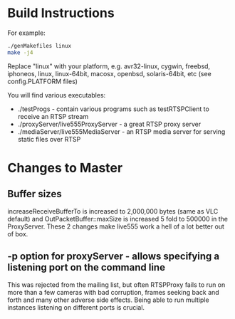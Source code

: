 # Build Instructions

For example:

```bash
./genMakefiles linux
make -j4
```

Replace "linux" with your platform, e.g. avr32-linux, cygwin, freebsd, iphoneos, linux, linux-64bit, macosx, openbsd, solaris-64bit, etc (see config.PLATFORM files)

You will find various executables:

 * ./testProgs - contain various programs such as testRTSPClient to receive an RTSP stream
 * ./proxyServer/live555ProxyServer - a great RTSP proxy server
 * ./mediaServer/live555MediaServer - an RTSP media server for serving static files over RTSP

# Changes to Master

## Buffer sizes

increaseReceiveBufferTo is increased to 2,000,000 bytes (same as VLC default) and
OutPacketBuffer::maxSize is increased 5 fold to 500000 in the ProxyServer. These
2 changes make live555 work a hell of a lot better out of box.

## -p option for proxyServer - allows specifying a listening port on the command line
 
This was rejected from the mailing list, but often RTSPProxy fails to run on
more than a few cameras with bad corruption, frames seeking back and forth and
many other adverse side effects. Being able to run multiple instances listening
on different ports is crucial.
